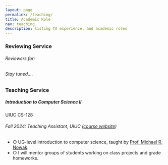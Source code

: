 ```yaml
---
layout: page
permalink: /teaching/
title: Academic Role
nav: teaching
description: listing TA experience, and academic roles
---
```


<h3 class="mt-4">Reviewing Service</h3>

<div class="card mt-3">
  <div class="p-3">
    <h6 class="font-italic mt-2 mt-sm-0">Reviewers for:</h6> 
    <h6 class="font-italic mt-2 mt-sm-0">Stay tuned....</h6>
  </div>
</div>

<h3 class="mt-4">Teaching Service</h3>

<div class="card mt-3">
  <div class="p-3">
    <div class="row">
      <div class="col-sm-10">
        <h5 class="font-weight-bold">Introduction to Computer Science II</h5>
      </div>
      <div class="col-sm-2 text-left text-sm-right">
        <span class="badge font-weight-bold danger-color-dark darken-1 text-uppercase align-middle"  href="https://www.cmu.edu/mits/curriculum/core/05-834.html" target="_blank">
            UIUC CS-128
        </span>
      </div>
    </div>
    <h6 class="font-italic mt-2 mt-sm-0">Fall 2024: Teaching Assistant, UIUC (<a href="https://learncpp.online/about" target="_blank">course website</a>)</h6>
    <ul class="card-text font-weight-light list-group list-group-flush">
      <li class="list-group-item">○ UG-level introduction to computer science, taught by <a href="https://michaelrnowak.com/" target="_blank">Prof. Michael R. Nowak</a>.</li>
      <li class="list-group-item">○ I will mentor groups of students working on class projects and grade homeworks.</li>
    </ul>
  </div>
</div>

<!-- <div class="card mt-3">
  <div class="p-3">
    <div class="row">
      <div class="col-sm-10">
        <h5 class="font-weight-bold">Advanced Topics in Multimodal Machine Learning</h5>
      </div>
      <div class="col-sm-2 text-left text-sm-right">
        <span class="badge font-weight-bold danger-color-dark darken-1 text-uppercase align-middle"  href="https://www.cmu.edu/mits/curriculum/core/05-834.html" target="_blank">
            CMU 11-877
        </span>
      </div>
    </div>
    <h6 class="font-italic mt-2 mt-sm-0">Spring 2024: Teaching Assistant, Carnegie Mellon University (<a href="https://cmu-multicomp-lab.github.io/adv-mmml-course/spring2024/" target="_blank">course website</a>)</h6>
    <ul class="card-text font-weight-light list-group list-group-flush">
      <li class="list-group-item">○ Graduate-level advanced discussion course about multimodal machine learning, taught by <a href="https://dpfried.github.io/" target="_blank">Prof. Daniel Fried</a> and <a href="https://www.cs.cmu.edu/~pliang/" target="_blank">Paul Pu Liang</a>.</li>
      <li class="list-group-item">○ I prepared and designed research probes for discussion, co-hosted every course with lecturers, mentored groups of graduate students working on class projects and graded homeworks.</li>
    </ul>
  </div>
</div> -->

<!-- <div class="card mt-3"> -->
<!--   <div class="p-3"> -->
<!--     <div class="row"> -->
<!--       <div class="col-sm-10"> -->
<!--         <h5 class="font-weight-bold">Topics in Deep Learning</h5> -->
<!--       </div> -->
<!--       <div class="col-sm-2 text-left text-sm-right"> -->
<!--         <span class="badge font-weight-bold danger-color-dark darken-1 text-uppercase align-middle"> -->
<!--             10-707 -->
<!--         </span> -->
<!--       </div> -->
<!--     </div> -->
<!--     <h6 class="font-italic mt-2 mt-sm-0">Fall 2017: Teaching Assistant</h6> -->
<!--     <ul class="card-text font-weight-light list-group list-group-flush"> -->
<!--       <li class="list-group-item">○ Graduate level introduction to machine learning class for masters and PhD students taught by  <a href="https://www.cs.cmu.edu/~rsalakhu/" target="_blank">Prof. Ruslan Salakhutdinov</a>.</li> -->
<!--       <li class="list-group-item">○ I mentored groups of students working on class projects, graded homeworks and exams.</li> -->
<!--       <li class="list-group-item">○ Course materials can be found <a href="http://www.cs.cmu.edu/~rsalakhu/10707/" target="_blank">here</a>.</li> -->
<!--     </ul> -->
<!--   </div> -->
<!-- </div> -->

<!--
<h3 class="mt-4">Birla Institute of Technology and Science, Pilani</h3>
<div class="card mt-3">
  <div class="p-3">
    <div class="row">
      <div class="col-sm-10">
        <h5 class="font-weight-bold">Data Structures and Algorithms</h5>
      </div>
    </div>
    <h6 class="font-italic mt-2 mt-sm-0">Spring 2017</h6>
    <ul class="card-text font-weight-light list-group list-group-flush">
      <li class="list-group-item">○ Undergraduate level introduction course to Data Structures and Algorithms taught by <a href="http://www.bits-pilani.ac.in/pilani/sundarb/profile" target="_blank">Prof. Sundar S Balasubramaniam</a>.</li>
      <li class="list-group-item">○ I helmed two lab sections and was the jury fo rthe online judge with the responsibility of assisting 200+ students.</li>
    </ul>
  </div>
</div>
-->
